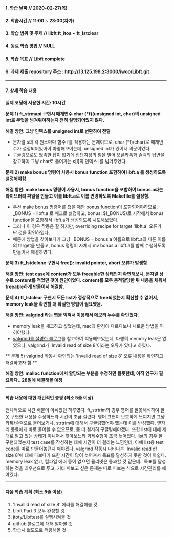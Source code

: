 #### 1. 학습 날짜 // 2020-02-27(목)

#### 2. 학습시간 // 11:00 ~ 23:00(자가)

#### 3. 학습 범위 및 주제 // libft ft_itoa ~ ft_lstclear

#### 4. 동료 학습 방법 // NULL

#### 5. 학습 목표 // Libft complete

#### 6. 과제 제출 repository 주소 : http://13.125.198.2:3000/iwoo/Libft.git

---

#### 7. 상세 학습 내용

**실제 코딩에 사용한 시간: 10시간**

**문제 1) ft_strmapi 구현시 매개변수 char (\*f)(unsigned int, char)의 unsigned int로 무엇을 넘겨줘야하는지 전혀 설명되어있지 않다.**

**해결 방안: 그냥 인덱스를 unsigned int로 변환하여 전달**

- 문자열 s의 각 원소마다 함수 f를 적용하는 문제이므로, char (\*f)(char)로 매개변수가 설정되어있어야 마땅해보이는데, unsigned int가 있어서 의문이었다.
- 구글링으로도 뾰족한 답이 없기에 집단지성의 힘을 빌어 오픈카톡과 슬랙의 답변을 참고하여 그냥 char로 들어가는 s[i]의 인덱스 i를 넘겨주었다.

**문제 2) make bonus 명령어 사용시 bonus function 포함하여 libft.a 를 생성하도록 설정해야함**

**해결 방안: make bonus 명령어 사용시, bonus function을 포함하여 bonus.a라는 라이브러리 파일을 만들고 이를 libft.a로 이름 변경하도록 Makefile를 설정함.**

- 우선 make bonus 명령어를 쳤을 때만 bonus function이 포함되어야하므로, \_BONUS = libft.a 로 매크로 설정하고, bonus: \$(\_BONUS)로 시작해서 bonus function을 포함해서 libft.a가 생성되도록 시도해보았다.
- 그러나 이 경우 작동은 잘 하지만, overriding recipe for target 'libft.a' 오류가 난 것을 확인하였다.
- 때문에 방법을 찾아보다가 그냥 \_BONUS = bonus.a 이름으로 libft.a와 다른 이름의 target을 만들고, bonus 명령어 자체시 mv bonus.a libft.a를 함께 수행하도록 만들어서 해결하였다.

**문제 3) ft_lstdelone 구현시 free(): invalid pointer, abort 오류가 발생함**

**해결 방안: test case에 content가 모두 freeable한 상태인지 확인해보니, 문자열 상수로 content를 적었던 것이 원인이었다. content를 모두 동적할당한 뒤 내용을 채워서 freeable하게 만들어서 해결함.**

**문제 4) ft_lstclear 구현시 모든 list가 정상적으로 free되었는지 확신할 수 없어서, memory leak을 확인할 더 확실한 방법이 필요했음.**

**해결 방안: valgrind 라는 앱을 익혀서 이용해서 메모리 누수를 확인했다.**

- memory leak을 체크하고 싶었는데, mac과 환경이 다르다보니 새로운 방법을 익혀야했다.
- [valgrind를 설명한 블로그](https://rosagigantea.tistory.com/488)를 참고하여 적용해보았는데, 다행히 memory leak은 없었으나, valgrind가 'Invalid read of size 8'이라는 오류가 있다고 하였다.

** 문제 5) valgrind 작동시 확인되는 'Invalid read of size 8' 오류 내용을 확인하고 해결하고자 함.**

**해결 방안: malloc function에서 할당되는 부분을 수정하면 될듯한데, 아직 연구가 필요하다.. 28일에 해결해볼 예정**

---

#### 학습 내용에 대한 개인적인 총평 (최소 5줄 이상)

전체적으로 시간 배분이 아쉬웠던 하루였다.
ft_strtrim의 경우 영어를 잘못해석하여 잘못 구현한 내용을 수정하느라 시간이 조금 걸렸다. 영어 표현이 모호하게 느껴지면 그냥 카톡/슬랙으로 물어보거나, strtrim에 대해서 구글링했어야 했는데 이를 반성했다. 옆자리 동료에게 바로 물어볼 수 없으므로, 좀 더 철저히 구글링해야겠다.
또한 list에 대해 제대로 알고 있는 상태가 아니어서 찾아보느라 과제수행이 조금 늦어졌다. list의 경우 잘 구현되었는지 test case를 작성하는 데에 시간이 더 걸리는 느낌인데, 아예 list용 test code를 따로 만들어놓던지 해야겠다.
valgrind 작동시 나타나는 'Invalid read of size 8'에 대해 파보다가 또한 시간이 많이 늦어져서 목표를 달성하지 못한 것이 아쉽다. memory leak 없고, 컴파일 에러 등이 없으면 뮬리넷은 통과할 것 같은데.. 목표를 달성하는 것을 최우선으로 두고, 기타 파보고 싶은 문제는 따로 파보는 식으로 시간관리를 해야겠다.

---

#### 다음 학습 계획 (최소 5줄 이상)

1. 'Invallid read of size 8' 에러를 해결해볼 것
2. Libft Part 3 모두 완성할 것
3. jtoty/Libftest를 실행시켜볼 것
4. github 블로그에 대해 알아볼 것
5. 학습시 뽀모도로 적용해볼 것
